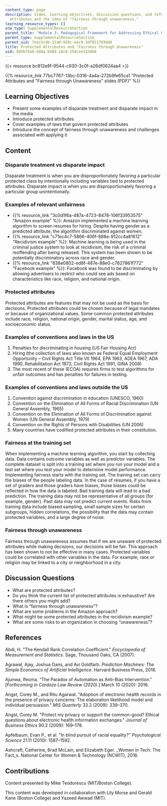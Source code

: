 ```yaml
---
content_type: page
description: Video, learning objectives, discussion questions, and references on protected
  attributes and the idea of "fairness through unawareness."
learning_resource_types: []
ocw_type: SupplementalResourceSection
parent_title: 'Module 3: Pedagogical Framework for Addressing Ethical Challenges '
parent_type: SupplementalResourceSection
parent_uid: 7eac5c4b-32a0-928c-eec9-3df651769dd0
title: Protected Attributes and "Fairness through Unawareness"
uid: 8d5b79a6-d48a-bb89-18c0-258cee333d68
---
```


{{< resource bc812e8f-9544-c930-3c0f-a26df0624aa4 >}}

{{% resource_link 77bc7767-13bc-0316-4a4a-272b9fe65ca1 "Protected Attributes and \"Fairness through Unawareness\" slides (PDF)" %}}

Learning Objectives
-------------------

*   Present some examples of disparate treatment and disparate impact in the media
*   Introduce protected attributes
*   Cover examples of laws that govern protected attributes
*   Introduce the concept of fairness through unawareness and challenges associated with applying it

Content
-------

### Disparate treatment vs disparate impact

Disparate treatment is when you are disproportionately favoring a particular protected class by intentionally including variables tied to protected attributes. Disparate impact is when you are disproportionately favoring a particular group unintentionally.

### Examples of relevant unfairness

*   {{% resource_link "3c0d1f6a-487a-4723-8478-106f33953575" "Amazon example" %}}: Amazon implemented a machine learning algorithm to screen resumes for hiring. Despite having gender as a predicted attribute, the algorithm discriminated against women. 
*   {{% resource_link "c71ec4c7-5866-406f-888e-912cc4a81612" "Recidivism example" %}}: Machine learning is being used in the criminal justice system to look at recidivism, the risk of a criminal reoffending after being released. This system has been shown to be potentially discriminatory across race and gender. 
*   {{% resource_link "838e0802-ed8f-487e-88e0-c7627861f772" "Facebook example" %}}: Facebook was found to be discriminating by allowing advertisers to restrict who could see ads based on characteristics like race, religion, and national origin. 

### Protected attributes

Protected attributes are features that may not be used as the basis for decisions. Protected attributes could be chosen because of legal mandates or because of organizational values. Some common protected attributes include race, religion, national origin, gender, marital status, age, and socioeconomic status.

### Examples of conventions and laws in the US

1.  Penalties for discriminating in housing (US Fair Housing Act)
2.  Hiring (the collection of laws also known as Federal Equal Employment Opportunity – Civil Rights Act Title VII 1964, EPA 1963, ADEA 1967, ADA 1990, Rehabilitation Act 1973, Civil Rights Act 1991, GINA 2008)
3.  The most recent of these (ECOA) requires firms to test algorithms for unfair outcomes and has penalties for failures in testing.

### Examples of conventions and laws outside the US

1.  Convention against discrimination in education (UNESCO, 1960)
2.  Convention on the Elimination of All Forms of Racial Discrimination (UN General Assembly, 1965)
3.  Convention on the Elimination of All Forms of Discrimination against Women (UN General Assembly, 1979)
4.  Convention on the Rights of Persons with Disabilities (UN 2006)
5.  Many countries have codified protected attributes in their constitution.

### Fairness at the training set

When implementing a machine learning algorithm, you start by collecting data. Data contains outcome variables as well as predictor variables. The complete dataset is split into a training set where you run your model and a test set where you test your model to determine model performance. Implementing fairness starts with the training set. The training set can carry the biases of the people labeling data. In the case of resumes, if you have a set of graders and those graders have biases, those biases could be reflected in how the data is labeled. Bad training data will lead to a bad prediction. The training data may not be representative of all groups (for example, gender). Past data may not predict current events. Risks from training data include biased sampling, small sample sizes for certain subgroups, hidden correlations, the possibility that the data may contain protected variables, and a large degree of noise.

### Fairness through unawareness

Fairness through unawareness assumes that if we are unaware of protected attributes while making decisions, our decisions will be fair. This approach has been shown to not be effective in many cases. Protected variables could be correlated with other variables in the data. For example, race or religion may be linked to a city or neighborhood in a city.

Discussion Questions
--------------------

*   What are protected attributes?
*   Do you think the current list of protected attributes is exhaustive? Are there others you might add?
*   What is “fairness through unawareness”?
*   What are some problems in the Amazon approach?
*   What might be some protected attributes in the recidivism example?
*   What are some risks to an organization in choosing “unawareness”?

References
----------

Abdi, H. "The Kendall Rank Correlation Coefficient." _Encyclopedia of Measurement and Statistics_. Sage, Thousand Oaks, CA (2007).

Agrawal, Ajay, Joshua Gans, and Avi Goldfarb. _Prediction Machines: The Simple Economics of Artificial Intelligence_. Harvard Business Press, 2018.

Ajunwa, Ifeoma. "The Paradox of Automation as Anti-Bias Intervention." \[_Forthcoming in Cardozo Law Review (2020)_.\] March 10 (2020): 2016.

Angst, Corey M., and Ritu Agarwal. "Adoption of electronic health records in the presence of privacy concerns: The elaboration likelihood model and individual persuasion." _MIS Quarterly_ 33.2 (2009): 339–370.

Angst, Corey M. "Protect my privacy or support the common-good? Ethical questions about electronic health information exchanges." _Journal of Business Ethics_ 90.2 (2009): 169–178.

Apfelbaum, Evan P., et al. "In blind pursuit of racial equality?" _Psychological Science_ 21.11 (2010): 1587–1592.

Ashcraft, Catherine, Brad McLain, and Elizabeth Eger. _Women in Tech: The Fact_s. National Center for Women & Technology (NCWIT), 2016.

Contributions
-------------

Content presented by Mike Teodorescu (MIT/Boston College).

This content was developed in collaboration with Lily Morse and Gerald Kane (Boston College) and Yazeed Awwad (MIT).